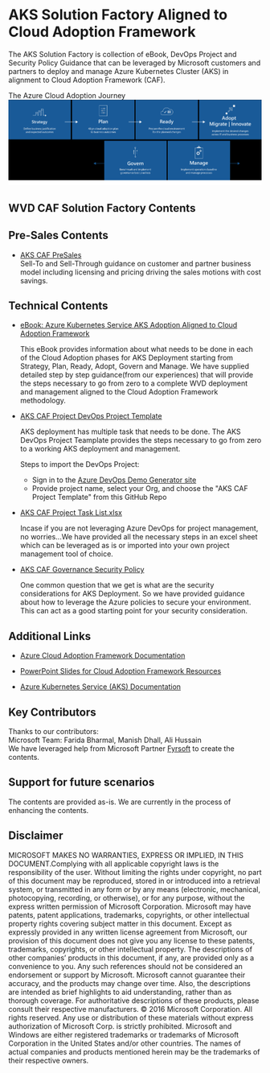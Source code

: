 # AKS Solution Factory Aligned to Cloud Adoption Framework # 
The AKS Solution Factory is collection of eBook, DevOps Project and Security Policy Guidance that can be leveraged by Microsoft customers and partners to deploy and manage Azure Kubernetes Cluster (AKS) in alignment to Cloud Adoption Framework (CAF).

The Azure Cloud Adoption Journey
 ![CAF](https://github.com/faridabharmal/WVD_CAF_SolutionFactory/blob/master/Technical%20Enablement/CAF.png)

## WVD CAF Solution Factory Contents

## Pre-Sales Contents    
 * [AKS CAF PreSales](https://github.com/faridabharmal/WVD_CAF_SolutionFactory/blob/master/Technical%20Enablement/WVD%20CAF%20Guidance.docx)   
 Sell-To and Sell-Through guidance on customer and partner business model including licensing and pricing driving the sales motions with cost savings.


## Technical Contents
*  [eBook: Azure Kubernetes Service AKS Adoption Aligned to Cloud Adoption Framework](eBook_AKS_Adoption_Aligned_to_Cloud_Adoption_Framework.docx) 

   This eBook provides information about what needs to be done in each of the Cloud Adoption phases for AKS Deployment starting from Strategy, Plan, Ready, Adopt, Govern and Manage. We have supplied detailed step by step guidance(from our experiences) that will provide the steps necessary to go from zero to a complete WVD deployment and management aligned to the Cloud Adoption Framework methodology.  

*  [AKS CAF Project DevOps Project Template](https://github.com/faridabharmal/WVD_CAF_SolutionFactory/tree/master/Technical%20Enablement/WVD%20CAF%20DevOps%20Project%20TaskList)

    AKS deployment has multiple task that needs to be done. The AKS DevOps Project Teamplate provides the steps necessary to go from zero to a working AKS deployment and management. 

    Steps to import the DevOps Project:  
    * Sign in to the [Azure DevOps Demo Generator site](https://azuredevopsdemogenerator.azurewebsites.net/)  
    * Provide project name, select your Org, and choose the "AKS CAF Project Template" from this GitHub Repo 

*  [AKS CAF Project Task List.xlsx](https://github.com/faridabharmal/WVD_CAF_SolutionFactory/blob/master/Technical%20Enablement/WVD%20CAF%20Project%20Task%20List.xlsx)

   Incase if you are not leveraging Azure DevOps for project management, no worries...We have provided all the necessary steps in an excel sheet which can be leveraged as is or imported into your own project management tool of choice.  

 
*  [AKS CAF Governance Security Policy](https://github.com/faridabharmal/WVD_CAF_SolutionFactory/tree/master/Technical%20Enablement/WVD%20CAF%20Governance%20-%20Security)

   One common question that we get is what are the security considerations for AKS Deployment. So we have provided guidance about how to leverage the Azure policies to secure your environment. This can act as a good starting point for your security consideration. 

## Additional Links

 * [Azure Cloud Adoption Framework Documentation](https://azure.microsoft.com/en-us/cloud-adoption-framework)

 * [PowerPoint Slides for Cloud Adoption Framework Resources](https://www.microsoft.com/azure/partners/b/enable/cloud-adoption-framework)

* [Azure Kubernetes Service (AKS) Documentation](docs.microsoft.com/en-us/azure/aks/) 


## Key Contributors
Thanks to our contributors:  
Microsoft Team: Farida Bharmal, Manish Dhall, Ali Hussain   
We have leveraged help from Microsoft Partner [Fyrsoft](https://www.fyrsoft.com/) to create the contents.

## Support for future scenarios
The contents are provided as-is. We are currently in the process of enhancing the contents. 


## Disclaimer  
MICROSOFT MAKES NO WARRANTIES, EXPRESS OR IMPLIED, IN THIS DOCUMENT.Complying with all applicable copyright laws is the responsibility of the user. Without limiting the rights under copyright, no part of this document may be reproduced, stored in or introduced into a retrieval system, or transmitted in any form or by any means (electronic, mechanical, photocopying, recording, or otherwise), or for any purpose, without the express written permission of Microsoft Corporation. Microsoft may have patents, patent applications, trademarks, copyrights, or other intellectual property rights covering subject matter in this document. Except as expressly provided in any written license agreement from Microsoft, our provision of this document does not give you any license to these patents, trademarks, copyrights, or other intellectual property. The descriptions of other companies’ products in this document, if any, are provided only as a convenience to you. Any such references should not be considered an endorsement or support by Microsoft. Microsoft cannot guarantee their accuracy, and the products may change over time. Also, the descriptions are intended as brief highlights to aid understanding, rather than as thorough coverage. For authoritative descriptions of these products, please consult their respective manufacturers. © 2016 Microsoft Corporation. All rights reserved. Any use or distribution of these materials without express authorization of Microsoft Corp. is strictly prohibited. Microsoft and Windows are either registered trademarks or trademarks of Microsoft Corporation in the United States and/or other countries. The names of actual companies and products mentioned herein may be the trademarks of their respective owners.

